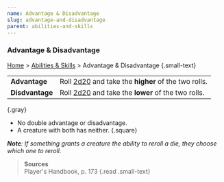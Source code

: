 ```yaml
---
name: Advantage & Disadvantage
slug: advantage-and-disadvantage
parent: abilities-and-skills
---
```

### Advantage & Disadvantage
[Home](dm-operations-center) > [Abilities & Skills](abilities-and-skills) > Advantage & Disadvantage {.small-text}

|||
|:-----------------|:-----------------------------------------------|
| **Advantage**    | Roll [2d20](/roll/2d20) and take the **higher** of the two rolls. |
| **Disdvantage**  | Roll [2d20](/roll/2d20) and take the **lower** of the two rolls.  |
{.gray}

- No double advantage or disadvantage.
- A creature with both has neither.
{.square}

***Note**: If something grants a creature the ability to reroll a die, they choose which one to reroll.*

> **Sources** <br/>
> Player's Handbook, p. 173
{.read .small-text}


